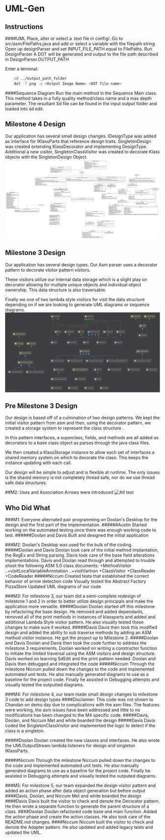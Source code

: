 # UML-Gen

## Instructions
####UML
Place, alter or select a .text file in config/.
Go to src/asm/FilePaths.java and add or select a variable with the filepath string
Open up designParser and set INPUT_FILE_PATH equal to FilePaths.<Path var name>
Run DesignParser
A DOT will be generated and output to the file path described in DesignParser.OUTPUT_PATH
 
Enter a terminal:
```bash
    cd ../output_path_folder
    dot -T png -o <Output Image Name> <DOT file name>
```

####Sequence Diagram
Run the main method in the Sequence Main class. This method takes in a fully quality method/class name and a max depth parameter. The resultant Sd file can be found in the input output folder and loaded into sd edit.


## Milestone 4 Design
Our application has several small design changes.  IDesignType was added as interface for IKlassParts that reference design traits. 
SingletonDesign was created extending KlassDecorator and implementing DesignType. Additional a new visitor, SingletonClassVisitor was created to decorate Klass objects with the SingletonDesign Object.
![Alt text](images/Milestone-4-UML.png "Milestone Four Design")

## Milestone 3 Design
Our application has several design types.
Our Asm parser uses a decorator pattern to decorate visitor pattern visitors. 

These visitors utilize our internal data storage which is a slight play on decorator allowing for multiple unique objects and individual object ownership.
This data structure is also traversable.

Finally we one of two lambda style visitors for visit the data structure depending on if we are looking to generate UML diagrams or sequence diagrams.
![Alt text](images/SimpleDesignDiagram.png "Milestone Three Design")

## Pre Milestone 3 Design
Our design is based off of a culmination of two design patterns. We kept the initial visitor pattern from asm and then, using the decorator pattern, we created a storage system to represent the class structure . 

In this pattern interfaces, a superclass, fields, and methods are all added as decorators to a base class object as parses through the java class files. 

We then created a KlassStorage instance to allow each set of interfaces a shared memory system on which to decorate the class. This keeps the instance updating with each call.

Our design will be simple to adjust and is flexible at runtime. The only issues is the shared memory is not completely thread safe, nor do we use thread safe data structures. 

##M2:
Uses and Association Arrows were introduced
![Alt text](images/??.png "Milestone Two Design")



## Who Did What
###M1:
Everyone alternated pair programming on Doolan's Desktop for the design and the first part of the implementation.
######Austin
Started working on the automated testing once there was enough working code to test.
######Doolan and Davis
Built and designed the initial application

 
 

###M2:
Doolan's Desktop was used for the bulk of the coding.
#####Doolan and Davis
Doolan took care of the initial method implantation, the RegEx and String parsing.
Davis took care of the base field alterations implementations.
Davis and Doolan read through and attempted to trouble shoot the following ASM 5.0 class documents:
+MethodVisitor
..+visitLocalVariableAnnotation
..+visitVarInsn
+ClassVisitor
+ClassReader
+CodeReader
#####Niccum
Created tests that established the correct behavior of arrow detection code
Visually tested the  Abstract Factory PizzaStore
Updated UML diagrams of our code

###M3:
For milestone 3, our team did a semi-complete redesign of milestone 1 and 2 in order to better utilize design principals and make the application more versatile. 
#####Doolan
Doolan started off this milestone by refactoring the base design. 
He removed and added dependants, removed all of the print methods in instances of klassparts and added and additional Lambda Style visitor pattern. 
He also visually tested these changes to make sure it worked.
#####Davis 
Davis then took this modified design and added the ability to sub traverse methods by adding an ASM method visitor instance. 
He got the project up to Milestone 2.
#####Doolan and Davis
Doolan and Davis then took the code further to address the milestone 3 requirements. 
Doolan worked on writing a constructor function to initiate the limited traversal using the ASM visitors and design structure.
Davis worked on learning SdEdit and the print pattern needed. Doolan and Davis then debugged and integrated the code
#####Niccum
Through the milestone Niccum pulled down the changes to the code and implemented automated unit tests. 
He also manually generated diagrams to use as a baseline for the project code. 
Finally he assisted in Debugging attempts and visually tested the outputted diagrams. 


###M4:
For milestone 4, our team made small design changes to milestone 3 code to add design types
####Disclaimer:
This code was not shown to Chandan on demo day due to complications with the asm files. The features were working, the asm issues have been addressed and little to no modifications has been changed to the M4 specific code. 
#####Davis, Doolan, and Niccum
Met and white boarded the design
#####Davis 
Davis coded the SingletonClassVisitor and implemented the logic to detect if the class is a singleton.

#####Doolan
Doolan created the new classes and interfaces. He also wrote the UMLOutputStream lambda listeners for design and singleton IKlassParts. 

#####Niccum
Through the milestone Niccum pulled down the changes to the code and implemented automated unit tests. 
He also manually generated diagrams to use as a baseline for the project code. 
Finally he assisted in Debugging attempts and visually tested the outputed diagrams. 


###M5:
For milestone 5, our team expanded the design visitor pattern and added an action phase after data object generation but before output
####Davis, Doolan, and Niccum 
Met and white boarded the design
####Davis
Davis built the visitor to check and denote the Decorator pattern. He then wrote a separate function to generate the parent structure of a class.
####Doolan
Doolan refactored code base and main function. Added the action phase and create the action classes. He also took care of the README.md changes.
####Niccum
Niccum built the visitor to check and denote the Adapter pattern. He also updated and added legacy tests and updated the UML.